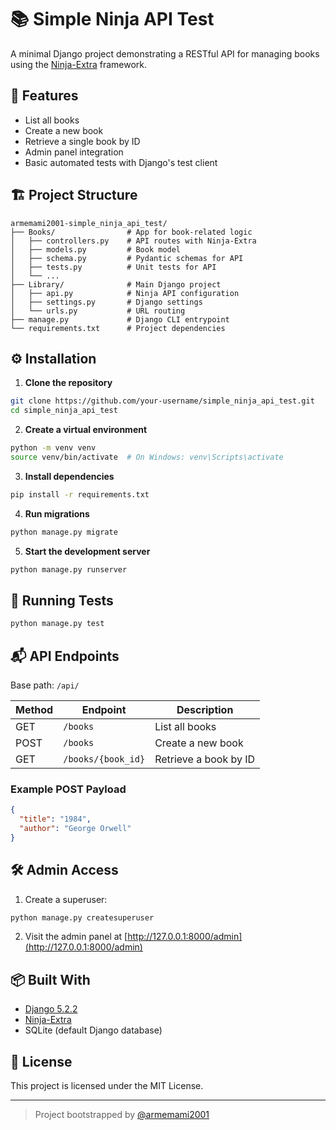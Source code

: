 # 📚 Simple Ninja API Test

A minimal Django project demonstrating a RESTful API for managing books using the [Ninja-Extra](https://ninja-extra.dev/) framework.

## 🚀 Features

- List all books
- Create a new book
- Retrieve a single book by ID
- Admin panel integration
- Basic automated tests with Django's test client

## 🏗️ Project Structure

```
armemami2001-simple_ninja_api_test/
├── Books/                # App for book-related logic
│   ├── controllers.py    # API routes with Ninja-Extra
│   ├── models.py         # Book model
│   ├── schema.py         # Pydantic schemas for API
│   ├── tests.py          # Unit tests for API
│   └── ...
├── Library/              # Main Django project
│   ├── api.py            # Ninja API configuration
│   ├── settings.py       # Django settings
│   └── urls.py           # URL routing
├── manage.py             # Django CLI entrypoint
└── requirements.txt      # Project dependencies
```

## ⚙️ Installation

1. **Clone the repository**

```bash
git clone https://github.com/your-username/simple_ninja_api_test.git
cd simple_ninja_api_test
```

2. **Create a virtual environment**

```bash
python -m venv venv
source venv/bin/activate  # On Windows: venv\Scripts\activate
```

3. **Install dependencies**

```bash
pip install -r requirements.txt
```

4. **Run migrations**

```bash
python manage.py migrate
```

5. **Start the development server**

```bash
python manage.py runserver
```

## 🧪 Running Tests

```bash
python manage.py test
```

## 📬 API Endpoints

Base path: `/api/`

| Method | Endpoint            | Description            |
|--------|---------------------|------------------------|
| GET    | `/books`            | List all books         |
| POST   | `/books`            | Create a new book      |
| GET    | `/books/{book_id}`  | Retrieve a book by ID  |

### Example POST Payload
```json
{
  "title": "1984",
  "author": "George Orwell"
}
```

## 🛠️ Admin Access

1. Create a superuser:
```bash
python manage.py createsuperuser
```

2. Visit the admin panel at [http://127.0.0.1:8000/admin](http://127.0.0.1:8000/admin)

## 📦 Built With

- [Django 5.2.2](https://www.djangoproject.com/)
- [Ninja-Extra](https://ninja-extra.dev/)
- SQLite (default Django database)

## 📝 License

This project is licensed under the MIT License.

---

> Project bootstrapped by [@armemami2001](https://github.com/armemami2001)
